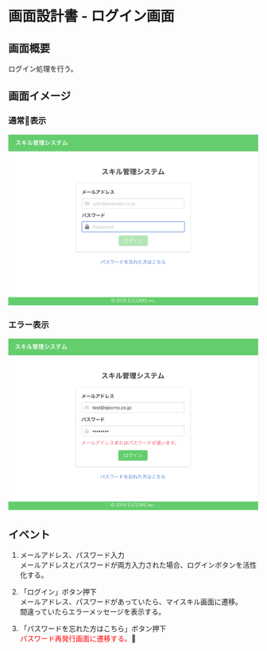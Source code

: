 # 画面設計書 - ログイン画面

## 画面概要

ログイン処理を行う。

## 画面イメージ

### 通常表示
![Login](画像/001/ログイン.png)

### エラー表示
![Login Error](画像/001/ログインエラー.png)

## イベント

1. メールアドレス、パスワード入力  
メールアドレスとパスワードが両方入力された場合、ログインボタンを活性化する。  

1. 「ログイン」ボタン押下  
メールアドレス、パスワードがあっていたら、マイスキル画面に遷移。  
間違っていたらエラーメッセージを表示する。  

1. 「パスワードを忘れた方はこちら」ボタン押下  
<font color="RED">パスワード再発行画面に遷移する。</font>